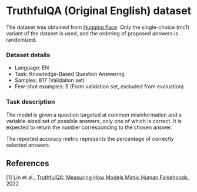 # TruthfulQA (Original English) dataset

The dataset was obtained from [Hugging Face](https://huggingface.co/datasets/truthful_qa). Only the single-choice (mc1) variant of the dataset is used, and the ordering of proposed answers is randomized.

### Dataset details

- Language: EN
- Task: Knowledge-Based Question Answering
- Samples: 817 (Validation set)
- Few-shot examples: 5 (From validation set, excluded from evaluation)

### Task description

The model is given a question targeted at common misinformation and a variable-sized set of possible answers, only one of which is correct. It is expected to return the number corresponding to the chosen answer.

The reported accuracy metric represents the percentage of correctly selected answers.

## References

[1] Lin et al., [TruthfulQA: Measuring How Models Mimic Human Falsehoods](https://arxiv.org/abs/2109.07958), 2022
